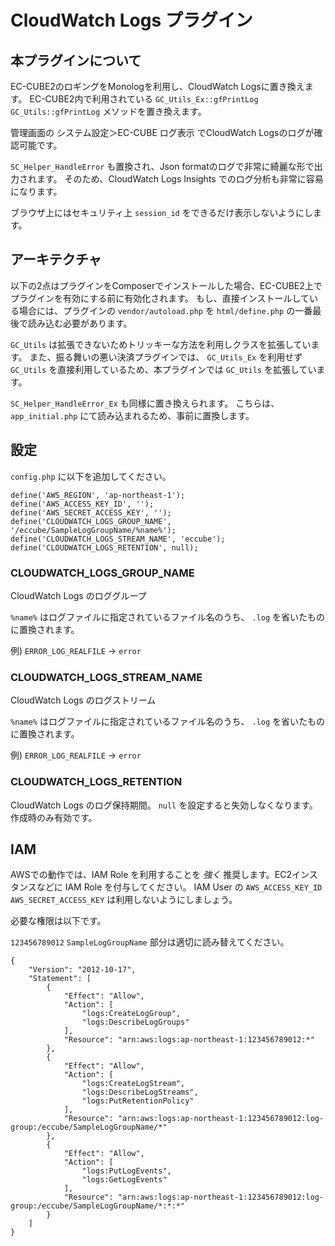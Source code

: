 CloudWatch Logs プラグイン
=========================

本プラグインについて
-----------------

EC-CUBE2のロギングをMonologを利用し、CloudWatch Logsに置き換えます。
EC-CUBE2内で利用されている `GC_Utils_Ex::gfPrintLog` `GC_Utils::gfPrintLog` メソッドを置き換えます。

管理画面の システム設定＞EC-CUBE ログ表示 でCloudWatch Logsのログが確認可能です。

`SC_Helper_HandleError` も置換され、Json formatのログで非常に綺麗な形で出力されます。
そのため、CloudWatch Logs Insights でのログ分析も非常に容易になります。

ブラウザ上にはセキュリティ上 `session_id` をできるだけ表示しないようにします。


アーキテクチャ
------------

以下の2点はプラグインをComposerでインストールした場合、EC-CUBE2上でプラグインを有効にする前に有効化されます。
もし、直接インストールしている場合には、プラグインの `vendor/autoload.php` を `html/define.php` の一番最後で読み込む必要があります。

`GC_Utils` は拡張できないためトリッキーな方法を利用しクラスを拡張しています。
また、振る舞いの悪い決済プラグインでは、 `GC_Utils_Ex` を利用せず `GC_Utils` を直接利用しているため、本プラグインでは `GC_Utils` を拡張しています。

`SC_Helper_HandleError_Ex` も同様に置き換えられます。
こちらは、 `app_initial.php` にて読み込まれるため、事前に置換します。


設定
----

`config.php` に以下を追加してください。

```
define('AWS_REGION', 'ap-northeast-1');
define('AWS_ACCESS_KEY_ID', '');
define('AWS_SECRET_ACCESS_KEY', '');
define('CLOUDWATCH_LOGS_GROUP_NAME', '/eccube/SampleLogGroupName/%name%');
define('CLOUDWATCH_LOGS_STREAM_NAME', 'eccube');
define('CLOUDWATCH_LOGS_RETENTION', null);
```

### CLOUDWATCH_LOGS_GROUP_NAME

CloudWatch Logs のロググループ

`%name%` はログファイルに指定されているファイル名のうち、 `.log` を省いたものに置換されます。

例)  `ERROR_LOG_REALFILE` -> `error`

### CLOUDWATCH_LOGS_STREAM_NAME

CloudWatch Logs のログストリーム

`%name%` はログファイルに指定されているファイル名のうち、 `.log` を省いたものに置換されます。

例)  `ERROR_LOG_REALFILE` -> `error`

### CLOUDWATCH_LOGS_RETENTION

CloudWatch Logs のログ保持期間。 `null` を設定すると失効しなくなります。
作成時のみ有効です。


IAM
---

AWSでの動作では、IAM Role を利用することを *強く* 推奨します。EC2インスタンスなどに IAM Role を付与してください。
IAM User の `AWS_ACCESS_KEY_ID` `AWS_SECRET_ACCESS_KEY` は利用しないようにしましょう。

必要な権限は以下です。

`123456789012` `SampleLogGroupName` 部分は適切に読み替えてください。

```
{
    "Version": "2012-10-17",
    "Statement": [
        {
            "Effect": "Allow",
            "Action": [
                "logs:CreateLogGroup",
                "logs:DescribeLogGroups"
            ],
            "Resource": "arn:aws:logs:ap-northeast-1:123456789012:*"
        },
        {
            "Effect": "Allow",
            "Action": [
                "logs:CreateLogStream",
                "logs:DescribeLogStreams",
                "logs:PutRetentionPolicy"
            ],
            "Resource": "arn:aws:logs:ap-northeast-1:123456789012:log-group:/eccube/SampleLogGroupName/*"
        },
        {
            "Effect": "Allow",
            "Action": [
                "logs:PutLogEvents",
                "logs:GetLogEvents"
            ],
            "Resource": "arn:aws:logs:ap-northeast-1:123456789012:log-group:/eccube/SampleLogGroupName/*:*:*"
        }
    ]
}
```
